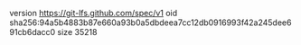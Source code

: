 version https://git-lfs.github.com/spec/v1
oid sha256:94a5b4883b87e660a93b0a5dbdeea7cc12db0916993f42a245dee691cb6dacc0
size 35218
